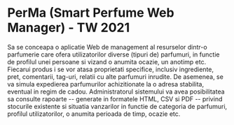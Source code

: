 # PerMa (Smart Perfume Web Manager) - TW 2021
Sa se conceapa o aplicatie Web de management al resurselor dintr-o parfumerie care ofera utilizatorilor diverse (tipuri de) parfumuri, in functie de profilul unei persoane si vizand o anumita ocazie, un anotimp etc. Fiecarui produs i se vor atasa proprietati specifice, inclusiv ingrediente, pret, comentarii, tag-uri, relatii cu alte parfumuri inrudite. De asemenea, se va simula expedierea parfumurilor achizitionate la o adresa stabilita, eventual in regim de cadou. Administratorul sistemului va avea posibilitatea sa consulte rapoarte -- generate in formatele HTML, CSV si PDF -- privind stocurile existente si situatia vanzarilor in functie de categoria de parfumuri, profilul utilizatorilor, o anumita perioada de timp, ocazie etc.
